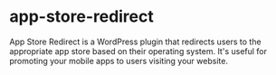 # app-store-redirect
App Store Redirect is a WordPress plugin that redirects users to the appropriate app store based on their operating system. It's useful for promoting your mobile apps to users visiting your website.
